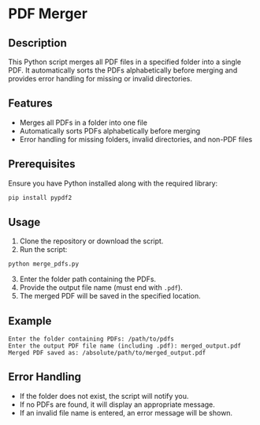 # PDF Merger

## Description
This Python script merges all PDF files in a specified folder into a single PDF. It automatically sorts the PDFs alphabetically before merging and provides error handling for missing or invalid directories.

## Features
- Merges all PDFs in a folder into one file
- Automatically sorts PDFs alphabetically before merging
- Error handling for missing folders, invalid directories, and non-PDF files

## Prerequisites
Ensure you have Python installed along with the required library:

```sh
pip install pypdf2
```

## Usage
1. Clone the repository or download the script.
2. Run the script:

```sh
python merge_pdfs.py
```

3. Enter the folder path containing the PDFs.
4. Provide the output file name (must end with `.pdf`).
5. The merged PDF will be saved in the specified location.

## Example
```
Enter the folder containing PDFs: /path/to/pdfs
Enter the output PDF file name (including .pdf): merged_output.pdf
Merged PDF saved as: /absolute/path/to/merged_output.pdf
```

## Error Handling
- If the folder does not exist, the script will notify you.
- If no PDFs are found, it will display an appropriate message.
- If an invalid file name is entered, an error message will be shown.

